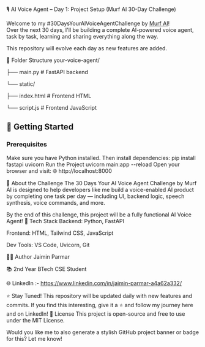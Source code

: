 🎙️ AI Voice Agent – Day 1: Project Setup (Murf AI 30-Day Challenge)

Welcome to my #30DaysYourAIVoiceAgentChallenge by [Murf AI](https://murf.ai)!  
Over the next 30 days, I'll be building a complete AI-powered voice agent, task by task, learning and sharing everything along the way.

This repository will evolve each day as new features are added.
 
📁 Folder Structure
your-voice-agent/

├── main.py # FastAPI backend

└── static/

├── index.html # Frontend HTML

└── script.js # Frontend JavaScript

## 🚀 Getting Started

### Prerequisites

Make sure you have Python installed. Then install dependencies: pip install fastapi uvicorn
Run the Project
uvicorn main:app --reload
Open your browser and visit:
🌐 http://localhost:8000

🧠 About the Challenge
The 30 Days Your AI Voice Agent Challenge by Murf AI is designed to help developers like me build a voice-enabled AI product by completing one task per day — including UI, backend logic, speech synthesis, voice commands, and more.

By the end of this challenge, this project will be a fully functional AI Voice Agent!
📌 Tech Stack
Backend: Python, FastAPI

Frontend: HTML, Tailwind CSS, JavaScript

Dev Tools: VS Code, Uvicorn, Git

👨‍💻 Author
Jaimin Parmar

📚 2nd Year BTech CSE Student

🌐 LinkedIn :- https://www.linkedin.com/in/jaimin-parmar-a4a62a332/

⭐ Stay Tuned!
This repository will be updated daily with new features and commits.
If you find this interesting, give it a ⭐ and follow my journey here and on LinkedIn!
🏁 License
This project is open-source and free to use under the MIT License.

Would you like me to also generate a stylish GitHub project banner or badge for this? Let me know!

